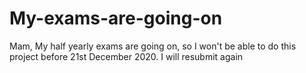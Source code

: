 # My-exams-are-going-on
Mam, My half yearly exams are going on, so I won't be able to do this project before 21st December 2020. I will resubmit again
